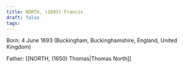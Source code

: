 ```yaml
---
title: NORTH, (1693) Francis
draft: false
tags:
---
```

Born: 4 June 1693 (Buckingham, Buckinghamshire, England, United Kingdom)

Father: [[NORTH, (1650) Thomas|Thomas North]]